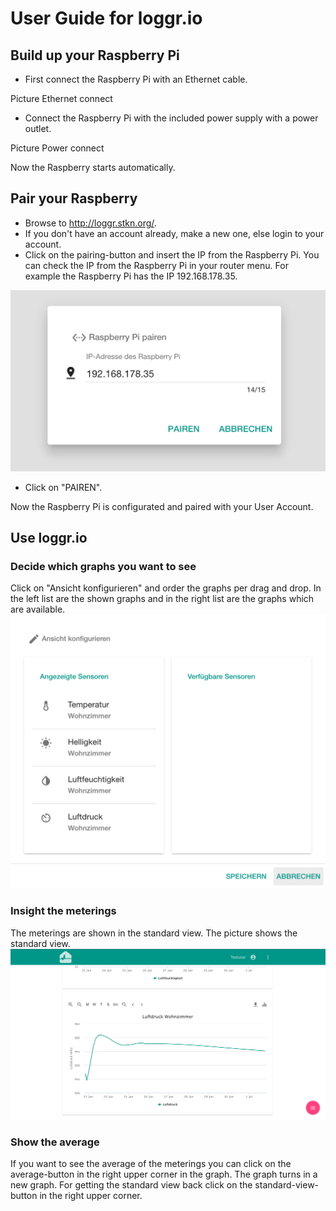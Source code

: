 # User Guide for loggr.io

## Build up your Raspberry Pi

* First connect the Raspberry Pi with an Ethernet cable.

Picture Ethernet connect

* Connect the Raspberry Pi with the included power supply with a power outlet.

Picture Power connect

Now the Raspberry starts automatically.

## Pair your Raspberry

* Browse to http://loggr.stkn.org/.
* If you don't have an account already, make a new one, else login to your account.
*  Click on the pairing-button and insert the IP from the Raspberry Pi. You can check the IP from the Raspberry Pi in your router menu. For example the Raspberry Pi has the IP 192.168.178.35.

![ip](../images/ip.png)

* Click on "PAIREN".

Now the Raspberry Pi is configurated and paired with your User Account.

## Use loggr.io

### Decide which graphs you want to see

Click on "Ansicht konfigurieren" and order the graphs per drag and drop. In the left list are the shown graphs and in the right list are the graphs which are available.
![lists](../images/lists2.png)

### Insight the meterings

The meterings are shown in the standard view. The picture shows the standard view.
![graphs](../images/graphs.png)

### Show the average

If you want to see the average of the meterings you can click on the average-button in the right upper corner in the graph. The graph turns in a new graph. For getting the standard view back click on the standard-view-button in the right upper corner.

